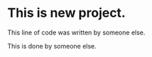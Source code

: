 
# This is new project.

This line of code was written by someone else.

<div>
  This is done by someone else.
</div>
